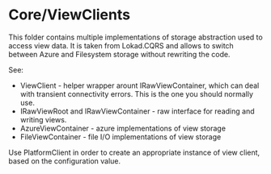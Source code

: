 ﻿Core/ViewClients 
================

This folder contains multiple implementations of storage abstraction
used to access view data. It is taken from Lokad.CQRS and allows to
switch between Azure and Filesystem storage without rewriting the code.

See:

* ViewClient - helper wrapper arount IRawViewContainer, which can deal with
  transient connectivity errors. This is the one you should normally use.
* IRawViewRoot and IRawViewContainer - raw interface for reading and writing views.
* AzureViewContainer - azure implementations of view storage
* FileViewContainer - file I/O implementations of view storage


Use PlatformClient in order to create an appropriate instance of view client,
based on the configuration value.